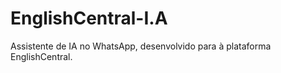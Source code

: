 # EnglishCentral-I.A
 Assistente de IA no WhatsApp, desenvolvido para à plataforma EnglishCentral. 
